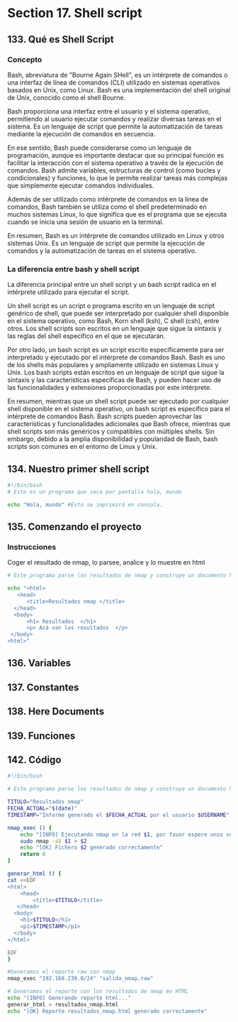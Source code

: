 # Section 17. Shell script

## 133. Qué es Shell Script

### Concepto

Bash, abreviatura de "Bourne Again SHell", es un intérprete de comandos o una interfaz de línea de comandos (CLI) utilizado en sistemas operativos basados en Unix, como Linux. Bash es una implementación del shell original de Unix, conocido como el shell Bourne.

Bash proporciona una interfaz entre el usuario y el sistema operativo, permitiendo al usuario ejecutar comandos y realizar diversas tareas en el sistema. Es un lenguaje de script que permite la automatización de tareas mediante la ejecución de comandos en secuencia.

En ese sentido, Bash puede considerarse como un lenguaje de programación, aunque es importante destacar que su principal función es facilitar la interacción con el sistema operativo a través de la ejecución de comandos. Bash admite variables, estructuras de control (como bucles y condicionales) y funciones, lo que le permite realizar tareas más complejas que simplemente ejecutar comandos individuales.

Además de ser utilizado como intérprete de comandos en la línea de comandos, Bash también se utiliza como el shell predeterminado en muchos sistemas Linux, lo que significa que es el programa que se ejecuta cuando se inicia una sesión de usuario en la terminal.

En resumen, Bash es un intérprete de comandos utilizado en Linux y otros sistemas Unix. Es un lenguaje de script que permite la ejecución de comandos y la automatización de tareas en el sistema operativo.

### La diferencia entre bash y shell script

La diferencia principal entre un shell script y un bash script radica en el intérprete utilizado para ejecutar el script.

Un shell script es un script o programa escrito en un lenguaje de script genérico de shell, que puede ser interpretado por cualquier shell disponible en el sistema operativo, como Bash, Korn shell (ksh), C shell (csh), entre otros. Los shell scripts son escritos en un lenguaje que sigue la sintaxis y las reglas del shell específico en el que se ejecutarán.

Por otro lado, un bash script es un script escrito específicamente para ser interpretado y ejecutado por el intérprete de comandos Bash. Bash es uno de los shells más populares y ampliamente utilizado en sistemas Linux y Unix. Los bash scripts están escritos en un lenguaje de script que sigue la sintaxis y las características específicas de Bash, y pueden hacer uso de las funcionalidades y extensiones proporcionadas por este intérprete.

En resumen, mientras que un shell script puede ser ejecutado por cualquier shell disponible en el sistema operativo, un bash script es específico para el intérprete de comandos Bash. Bash scripts pueden aprovechar las características y funcionalidades adicionales que Bash ofrece, mientras que shell scripts son más genéricos y compatibles con múltiples shells. Sin embargo, debido a la amplia disponibilidad y popularidad de Bash, bash scripts son comunes en el entorno de Linux y Unix.

## 134. Nuestro primer shell script

```bash
#!/bin/bash
# Esto es un programa que saca por pantalla hola, mundo

echo "Hola, mundo" #Esto se imprimirá en consola.

```

## 135. Comenzando el proyecto

### Instrucciones

Coger el resultado de nmap, lo parsee, analice y lo muestre en html

```bash
# Este programa parse los resultados de nmap y construye un documento html

echo "<html>
   <head>
      <title>Resultados nmap </title>
  </head>
  <body>
      <h1> Resultados  </h1>
      <p> Acá van los resultados  </p>
 </body>
<html>"
```

## 136. Variables

## 137. Constantes

## 138. Here Documents

## 139. Funciones

## 142. Código

```bash
#!/bin/bash

# Este programa parse los resultados de nmap y construye un documento html

TITULO="Resultados nmap"
FECHA_ACTUAL="$(date)"
TIMESTAMP="Informe generado el $FECHA_ACTUAL por el usuario $USERNAME"

nmap_exec () {
    echo "[INFO] Ejecutando nmap en la red $1, por favor espere unos segundos..."
    sudo nmap -sV $1 > $2
    echo "[OK] Fichero $2 generado correctamente"
    return 0
}

generar_html () {
cat <<EOF
<html>
    <head>
        <title>$TITULO</title>
   </head>
  <body>
    <h1>$TITULO</h1>
    <p1>$TIMESTAMP</p1>
  </body>
</html>

EOF
}

#Generamos el reporte raw con nmap
nmap_exec "192.168.239.0/24" "salida_nmap.raw"

# Generamos el reporte con los resultados de nmap en HTML
echo "[INFO] Generando reporte html..."
generar_html > resultados_nmap.html
echo "[OK] Reporte resultados_nmap.html generado correctamente"
```
